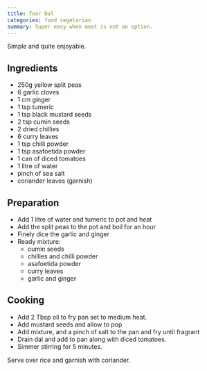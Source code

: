 ```yaml
---
title: Toor Dal
categories: food vegetarian
summary: Super easy when meat is not an option.
---
```


Simple and quite enjoyable.

## Ingredients

* 250g yellow split peas
* 6 garlic cloves
* 1 cm ginger
* 1 tsp tumeric
* 1 tsp black mustard seeds
* 2 tsp cumin seeds
* 2 dried chillies
* 6 curry leaves
* 1 tsp chilli powder
* 1 tsp asafoetida powder
* 1 can of diced tomatoes
* 1 litre of water
* pinch of sea salt
* coriander leaves (garnish)

## Preparation

* Add 1 litre of water and tumeric to pot and heat
* Add the split peas to the pot and boil for an hour 
* Finely dice the garlic and ginger
* Ready mixture:
  * cumin seeds
  * chillies and chilli powder
  * asafoetida powder
  * curry leaves
  * garlic and ginger

## Cooking

* Add 2 Tbsp oil to fry pan set to medium heat.
* Add mustard seeds and allow to pop
* Add mixture, and a pinch of salt to the pan and fry until fragrant
* Drain dal and add to pan along with diced tomatoes.
* Simmer stirring for 5 minutes.

Serve over rice and garnish with coriander.
